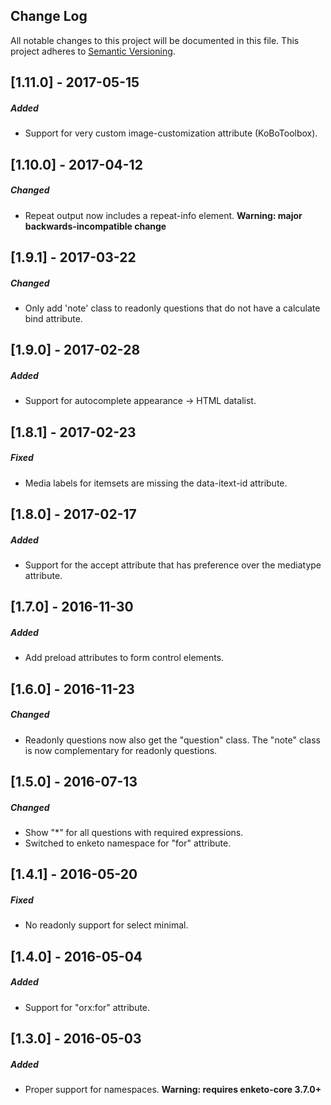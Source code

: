## Change Log
All notable changes to this project will be documented in this file.
This project adheres to [Semantic Versioning](http://semver.org/).

[1.11.0] - 2017-05-15
----------------------
##### Added
- Support for very custom image-customization attribute (KoBoToolbox).

[1.10.0] - 2017-04-12
----------------------
##### Changed
- Repeat output now includes a repeat-info element. **Warning: major backwards-incompatible change** 

[1.9.1] - 2017-03-22
----------------------
##### Changed
- Only add 'note' class to readonly questions that do not have a calculate bind attribute.

[1.9.0] - 2017-02-28
----------------------
##### Added
- Support for autocomplete appearance -> HTML datalist.

[1.8.1] - 2017-02-23
----------------------
##### Fixed
- Media labels for itemsets are missing the data-itext-id attribute.

[1.8.0] - 2017-02-17
----------------------
##### Added
- Support for the accept attribute that has preference over the mediatype attribute.

[1.7.0] - 2016-11-30
----------------------
##### Added
- Add preload attributes to form control elements.

[1.6.0] - 2016-11-23
----------------------
##### Changed
- Readonly questions now also get the "question" class. The "note" class is now complementary for readonly questions.

[1.5.0] - 2016-07-13
----------------------
##### Changed
- Show "*" for all questions with required expressions.
- Switched to enketo namespace for "for" attribute.

[1.4.1] - 2016-05-20
----------------------
##### Fixed
- No readonly support for select minimal.

[1.4.0] - 2016-05-04
----------------------
##### Added
- Support for "orx:for" attribute.

[1.3.0] - 2016-05-03
----------------------
##### Added
- Proper support for namespaces. **Warning: requires enketo-core 3.7.0+**
